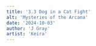 ```yaml
---
title: '3.3 Dog in a Cat Fight'
alt: 'Mysteries of the Arcana'
date: '2024-10-03'
author: 'J Gray'
artist: 'Keira'
---
```

